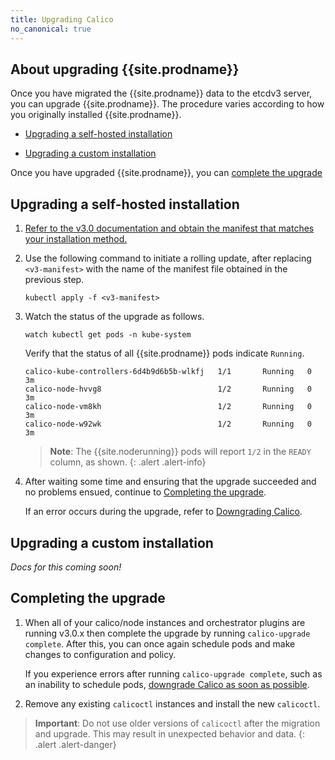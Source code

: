 ```yaml
---
title: Upgrading Calico 
no_canonical: true
---
```

  

## About upgrading {{site.prodname}}

Once you have migrated the {{site.prodname}} data to the etcdv3 server, you can upgrade 
{{site.prodname}}. The procedure varies according to how you originally installed {{site.prodname}}.

- [Upgrading a self-hosted installation](#upgrading-a-self-hosted-installation)

- [Upgrading a custom installation](#upgrading-a-custom-installation)

Once you have upgraded {{site.prodname}}, you can [complete the upgrade](#completing-the-upgrade)


## Upgrading a self-hosted installation

1. [Refer to the v3.0 documentation and obtain the manifest that matches your installation
   method.](https://docs.projectcalico.org/v3.0/getting-started/kubernetes/installation/hosted/)

1. Use the following command to initiate a rolling update, after replacing `<v3-manifest>` with
   the name of the manifest file obtained in the previous step.

   ```
   kubectl apply -f <v3-manifest>
   ```
1. Watch the status of the upgrade as follows.

   ```
   watch kubectl get pods -n kube-system
   ```
   
   Verify that the status of all {{site.prodname}} pods indicate `Running`.

   ```
   calico-kube-controllers-6d4b9d6b5b-wlkfj   1/1       Running   0          3m
   calico-node-hvvg8                          1/2       Running   0          3m
   calico-node-vm8kh                          1/2       Running   0          3m
   calico-node-w92wk                          1/2       Running   0          3m
   ```

   > **Note**: The {{site.noderunning}} pods will report `1/2` in the `READY` column, as shown.
   {: .alert .alert-info}
   
1. After waiting some time and ensuring that the upgrade succeeded and no problems ensued,
   continue to [Completing the upgrade](#completing-the-upgrade).

   If an error occurs during the upgrade, refer to [Downgrading Calico](/{{page.version}}/getting-started/kubernetes/upgrade/downgrade).


## Upgrading a custom installation

_Docs for this coming soon!_

## Completing the upgrade

1. When all of your calico/node instances and orchestrator plugins are running v3.0.x 
   then complete the upgrade by running `calico-upgrade complete`. After this, you can
   once again schedule pods and make changes to configuration and policy. 

   If you experience errors after running `calico-upgrade complete`, such as an inability
   to schedule pods, [downgrade Calico as soon as possible](/{{page.version}}/getting-started/kubernetes/upgrade/downgrade).
   
1. Remove any existing `calicoctl` instances and install the new `calicoctl`.

> **Important**: Do not use older versions of `calicoctl` after the migration and upgrade.
> This may result in unexpected behavior and data.
{: .alert .alert-danger}
